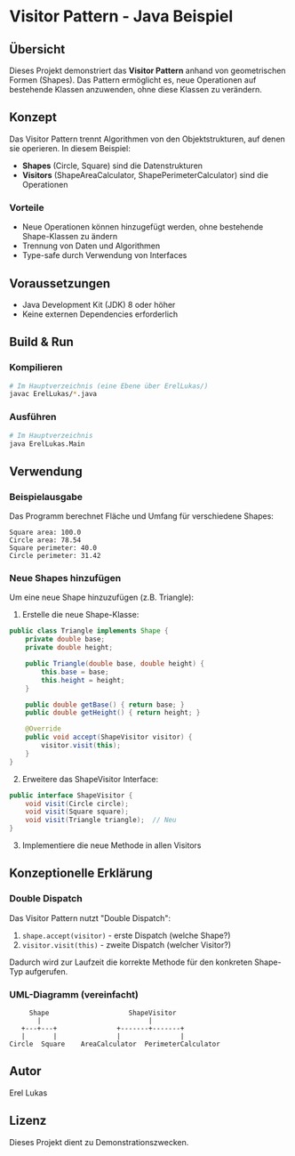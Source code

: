 # Visitor Pattern - Java Beispiel

## Übersicht

Dieses Projekt demonstriert das **Visitor Pattern** anhand von geometrischen Formen (Shapes). Das Pattern ermöglicht es, neue Operationen auf bestehende Klassen anzuwenden, ohne diese Klassen zu verändern.

## Konzept

Das Visitor Pattern trennt Algorithmen von den Objektstrukturen, auf denen sie operieren. In diesem Beispiel:

- **Shapes** (Circle, Square) sind die Datenstrukturen
- **Visitors** (ShapeAreaCalculator, ShapePerimeterCalculator) sind die Operationen

### Vorteile

- Neue Operationen können hinzugefügt werden, ohne bestehende Shape-Klassen zu ändern
- Trennung von Daten und Algorithmen
- Type-safe durch Verwendung von Interfaces

## Voraussetzungen

- Java Development Kit (JDK) 8 oder höher
- Keine externen Dependencies erforderlich

## Build & Run

### Kompilieren

```bash
# Im Hauptverzeichnis (eine Ebene über ErelLukas/)
javac ErelLukas/*.java
```

### Ausführen

```bash
# Im Hauptverzeichnis
java ErelLukas.Main
```

## Verwendung

### Beispielausgabe

Das Programm berechnet Fläche und Umfang für verschiedene Shapes:

```
Square area: 100.0
Circle area: 78.54
Square perimeter: 40.0
Circle perimeter: 31.42
```

### Neue Shapes hinzufügen

Um eine neue Shape hinzuzufügen (z.B. Triangle):

1. Erstelle die neue Shape-Klasse:

```java
public class Triangle implements Shape {
    private double base;
    private double height;

    public Triangle(double base, double height) {
        this.base = base;
        this.height = height;
    }

    public double getBase() { return base; }
    public double getHeight() { return height; }

    @Override
    public void accept(ShapeVisitor visitor) {
        visitor.visit(this);
    }
}
```

2. Erweitere das ShapeVisitor Interface:

```java
public interface ShapeVisitor {
    void visit(Circle circle);
    void visit(Square square);
    void visit(Triangle triangle);  // Neu
}
```

3. Implementiere die neue Methode in allen Visitors

## Konzeptionelle Erklärung

### Double Dispatch

Das Visitor Pattern nutzt "Double Dispatch":

1. `shape.accept(visitor)` - erste Dispatch (welche Shape?)
2. `visitor.visit(this)` - zweite Dispatch (welcher Visitor?)

Dadurch wird zur Laufzeit die korrekte Methode für den konkreten Shape-Typ aufgerufen.

### UML-Diagramm (vereinfacht)

```
     Shape                    ShapeVisitor
       |                           |
   +---+---+               +-------+-------+
   |       |               |               |
Circle  Square    AreaCalculator  PerimeterCalculator
```

## Autor

Erel Lukas

## Lizenz

Dieses Projekt dient zu Demonstrationszwecken.
